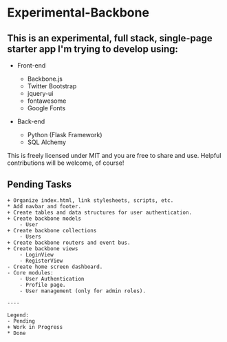 # Experimental-Backbone

## This is an experimental, full stack, single-page starter app I'm trying to develop using:

- Front-end
	- Backbone.js
	- Twitter Bootstrap
	- jquery-ui
	- fontawesome
	- Google Fonts
	
- Back-end
	- Python (Flask Framework)
	- SQL Alchemy

This is freely licensed under MIT and you are free to share and use.
Helpful contributions will be welcome, of course!

## Pending Tasks

```
+ Organize index.html, link stylesheets, scripts, etc.
* Add navbar and footer.
+ Create tables and data structures for user authentication.
+ Create backbone models
	- User
+ Create backbone collections
	- Users
+ Create backbone routers and event bus.
+ Create backbone views 
	- LoginView
	- RegisterView
- Create home screen dashboard.
- Core modules:
	- User Authentication
	- Profile page.
	- User management (only for admin roles).
	
----

Legend:
- Pending
+ Work in Progress
* Done
```
